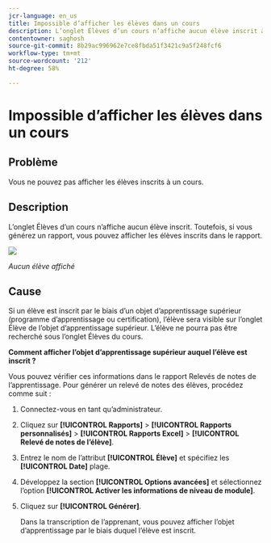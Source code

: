 ```yaml
---
jcr-language: en_us
title: Impossible d’afficher les élèves dans un cours
description: L’onglet Élèves d’un cours n’affiche aucun élève inscrit à Adobe Learning Manager. Toutefois, si vous générez un rapport, vous pouvez afficher les élèves inscrits dans le rapport.
contentowner: saghosh
source-git-commit: 8b29ac996962e7ce8fbda51f3421c9a5f248fcf6
workflow-type: tm+mt
source-wordcount: '212'
ht-degree: 58%

---
```




# Impossible d’afficher les élèves dans un cours

## Problème

Vous ne pouvez pas afficher les élèves inscrits à un cours.

## Description

L’onglet Élèves d’un cours n’affiche aucun élève inscrit. Toutefois, si vous générez un rapport, vous pouvez afficher les élèves inscrits dans le rapport.

![](assets/no-learners.png)

*Aucun élève affiché*

## Cause

Si un élève est inscrit par le biais d’un objet d’apprentissage supérieur (programme d’apprentissage ou certification), l’élève sera visible sur l’onglet Élève de l’objet d’apprentissage supérieur. L’élève ne pourra pas être recherché sous l’onglet Élèves du cours.

**Comment afficher l’objet d’apprentissage supérieur auquel l’élève est inscrit ?**

Vous pouvez vérifier ces informations dans le rapport Relevés de notes de l’apprentissage. Pour générer un relevé de notes des élèves, procédez comme suit :

1. Connectez-vous en tant qu’administrateur.
1. Cliquez sur **[!UICONTROL Rapports]** > **[!UICONTROL Rapports personnalisés]** > **[!UICONTROL Rapports Excel]** > **[!UICONTROL Relevé de notes de l’élève]**.

1. Entrez le nom de l’attribut **[!UICONTROL Élève]** et spécifiez les **[!UICONTROL Date]** plage.
1. Développez la section **[!UICONTROL Options avancées]** et sélectionnez l’option **[!UICONTROL Activer les informations de niveau de module]**.
1. Cliquez sur **[!UICONTROL Générer]**.

   Dans la transcription de l’apprenant, vous pouvez afficher l’objet d’apprentissage par le biais duquel l’élève est inscrit.
